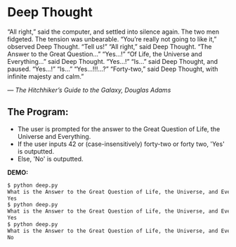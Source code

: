 # Deep Thought

“All right,” said the computer, and settled into silence again. The two men fidgeted. The tension was unbearable.
“You’re really not going to like it,” observed Deep Thought.
“Tell us!”
“All right,” said Deep Thought. “The Answer to the Great Question…”
“Yes…!”
“Of Life, the Universe and Everything…” said Deep Thought.
“Yes…!”
“Is…” said Deep Thought, and paused.
“Yes…!”
“Is…”
“Yes…!!!…?”
“Forty-two,” said Deep Thought, with infinite majesty and calm.”

*— The Hitchhiker’s Guide to the Galaxy, Douglas Adams*


## The Program:

* The user is prompted for the answer to the Great Question of Life, the Universe and Everything.
* If the user inputs 42 or (case-insensitively) forty-two or forty two, 'Yes' is outputted.
* Else, 'No' is outputted.


**DEMO:**

```bash
$ python deep.py
What is the Answer to the Great Question of Life, the Universe, and Everything? 42
Yes
$ python deep.py
What is the Answer to the Great Question of Life, the Universe, and Everything? Forty-two
Yes
$ python deep.py
What is the Answer to the Great Question of Life, the Universe, and Everything? 5
No
```
